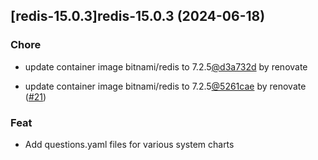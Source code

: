 

## [redis-15.0.3]redis-15.0.3 (2024-06-18)

### Chore



- update container image bitnami/redis to 7.2.5[@d3a732d](https://github.com/d3a732d) by renovate

- update container image bitnami/redis to 7.2.5[@5261cae](https://github.com/5261cae) by renovate ([#21](https://github.com/truecharts/charts/issues/21))

### Feat



- Add questions.yaml files for various system charts